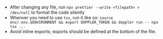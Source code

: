 - After changing any file, run `npx prettier --write <filepath> > /dev/null` to format the code silently
- Whenver you need to use `tsx`, run it like so: `source env/.env.$ENVIRONMENT && export DOPPLER_TOKEN && doppler run -- npx tsx ...`
- Avoid inline exports; exports should be defined at the bottom of the file.
